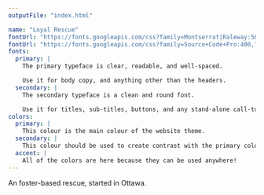 ```yaml
---
outputFile: "index.html"

name: "Loyal Rescue"
fontUrl: "https://fonts.googleapis.com/css?family=Montserrat|Raleway:500,700"
fontUrl: "https://fonts.googleapis.com/css?family=Source+Code+Pro:400,700"
fonts:
  primary: |
    The primary typeface is clear, readable, and well-spaced.

    Use it for body copy, and anything other than the headers.
  secondary: |
    The secondary typeface is a clean and round font.

    Use it for titles, sub-titles, buttons, and any stand-alone call-to-action.
colors:
  primary: |
    This colour is the main colour of the website theme.
  secondary: |
    This colour should be used to create contrast with the primary colour.
  accent: |
    All of the colors are here because they can be used anywhere!
---
```


An foster-based rescue, started in Ottawa.
